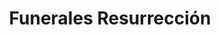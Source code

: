 ---
title: "Funerales Resurrección"
url: /ciudad-de-panama/funerales-resurreccion/
shop: Bestattungen
---